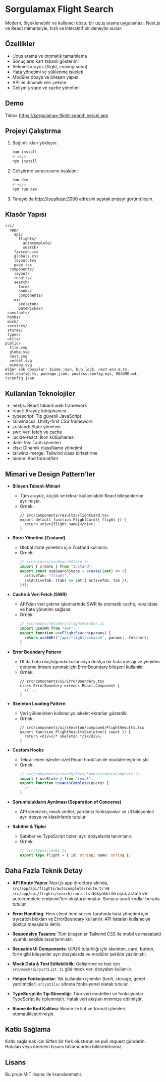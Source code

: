 # Sorgulamax Flight Search

Modern, ölçeklenebilir ve kullanıcı dostu bir uçuş arama uygulaması. Next.js ve React mimarisiyle, hızlı ve interaktif bir deneyim sunar.

## Özellikler

- Uçuş arama ve otomatik tamamlama
- Sonuçların kart tabanlı gösterimi
- Sekmeli arayüz (flight, coming soon)
- Hata yönetimi ve yüklenme iskeleti
- Modüler dosya ve bileşen yapısı
- API ile dinamik veri çekme
- Gelişmiş state ve cache yönetimi

## Demo

Tıkla= https://sorgulamax-flight-search.vercel.app

## Projeyi Çalıştırma

1. Bağımlılıkları yükleyin:
   ```bash
   bun install
   # veya
   npm install
   ```
2. Geliştirme sunucusunu başlatın:
   ```bash
   bun dev
   # veya
   npm run dev
   ```
3. Tarayıcıda [http://localhost:3000](http://localhost:3000) adresini açarak projeyi görüntüleyin.

## Klasör Yapısı

```
src/
  app/
    api/
      flights/
        autocomplete/
        search/
    favicon.ico
    globals.css
    layout.tsx
    page.tsx
  components/
    layout/
    results/
    search/
      form/
      hooks/
      components/
    ui/
      skeleton/
      DatePicker/
 constants/
 hooks/
 mock/
 services/
 stores/
 types/
 utils/
public/
  file.svg
  globe.svg
  next.svg
  vercel.svg
  window.svg
diğer kök dosyalar: biome.json, bun.lock, next-env.d.ts, next.config.ts, package.json, postcss.config.mjs, README.md, tsconfig.json
```

## Kullanılan Teknolojiler

- nextjs: React tabanlı web framework
- react: Arayüz kütüphanesi
- typescript: Tip güvenli JavaScript
- tailwindcss: Utility-first CSS framework
- zustand: State yönetimi
- swr: Veri fetch ve cache
- lucide-react: İkon kütüphanesi
- date-fns: Tarih işlemleri
- clsx: Dinamik className yönetimi
- tailwind-merge: Tailwind class birleştirme
- biome: Kod format/lint

## Mimari ve Design Pattern'ler

- **Bileşen Tabanlı Mimari**

  - Tüm arayüz, küçük ve tekrar kullanılabilir React bileşenlerine ayrılmıştır.
  - Örnek:
    ```tsx
    // src/components/results/FlightCard.tsx
    export default function FlightCard({ flight }) {
      return <div>{flight.name}</div>;
    }
    ```

- **Store Yönetimi (Zustand)**

  - Global state yönetimi için Zustand kullanılır.
  - Örnek:
    ```ts
    // src/stores/useSearchStore.ts
    import { create } from "zustand";
    export const useSearchStore = create((set) => ({
      activeTab: "flight",
      setActiveTab: (tab) => set({ activeTab: tab }),
    }));
    ```

- **Cache & Veri Fetch (SWR)**

  - API'den veri çekme işlemlerinde SWR ile otomatik cache, revalidate ve hata yönetimi sağlanır.
  - Örnek:
    ```ts
    // src/hooks/fetchers/flightFetcher.ts
    import useSWR from "swr";
    export function useFlightSearch(params) {
      return useSWR(["/api/flights/search", params], fetcher);
    }
    ```

- **Error Boundary Pattern**

  - UI'da hata oluştuğunda kullanıcıya dostça bir hata mesajı ve yeniden deneme imkanı sunmak için ErrorBoundary bileşeni kullanılır.
  - Örnek:
    ```tsx
    // src/components/ui/ErrorBoundary.tsx
    class ErrorBoundary extends React.Component {
      // ...
    }
    ```

- **Skeleton Loading Pattern**

  - Veri yüklenirken kullanıcıya iskelet ekranlar gösterilir.
  - Örnek:
    ```tsx
    // src/components/ui/skeleton/compound/FlightResults.tsx
    export function FlightResultsSkeleton({ count }) {
      return <div>{/* skeleton */}</div>;
    }
    ```

- **Custom Hooks**

  - Tekrar eden işlevler özel React hook'ları ile modülerleştirilmiştir.
  - Örnek:
    ```ts
    // src/components/search/form/hooks/useAutoComplete.ts
    import { useState } from "react";
    export function useAutoComplete(query) {
      // ...
    }
    ```

- **Sorumlulukların Ayrılması (Separation of Concerns)**

  - API servisleri, mock veriler, yardımcı fonksiyonlar ve UI bileşenleri ayrı dosya ve klasörlerde tutulur.

- **Sabitler & Tipler**
  - Sabitler ve TypeScript tipleri ayrı dosyalarda tanımlanır.
  - Örnek:
    ```ts
    // src/types/index.ts
    export type Flight = { id: string; name: string };
    ```

## Daha Fazla Teknik Detay

- **API Route Yapısı**: Next.js app directory altında, `src/app/api/flights/autocomplete/route.ts` ve `src/app/api/flights/search/route.ts` dosyaları ile uçuş arama ve autocomplete endpoint'leri oluşturulmuştur. Sunucu tarafı kodlar burada tutulur.

- **Error Handling**: Hem client hem server tarafında hata yönetimi için try/catch blokları ve ErrorBoundary kullanılır. API hataları kullanıcıya dostça mesajlarla iletilir.

- **Responsive Tasarım**: Tüm bileşenler Tailwind CSS ile mobil ve masaüstü uyumlu şekilde tasarlanmıştır.

- **Reusable UI Components**: UI/UX tutarlılığı için skeleton, card, button, form gibi bileşenler ayrı dosyalarda ve modüler şekilde yazılmıştır.

- **Mock Data & Test Edilebilirlik**: Geliştirme ve test için `src/mock/airportList.ts` gibi mock veri dosyaları kullanılır.

- **Helper Fonksiyonlar**: Sık kullanılan işlemler (tarih, storage, genel yardımcılar) `src/utils/` altında fonksiyonel olarak tutulur.

- **TypeScript ile Tip Güvenliği**: Tüm veri modelleri ve fonksiyonlar TypeScript ile tiplenmiştir. Hatalı veri akışları minimize edilmiştir.

- **Biome ile Kod Kalitesi**: Biome ile lint ve format işlemleri otomatikleştirilmiştir.

## Katkı Sağlama

Katkı sağlamak için lütfen bir fork oluşturun ve pull request gönderin. Hataları veya önerileri Issues bölümünden bildirebilirsiniz.

## Lisans

Bu proje MIT lisansı ile lisanslanmıştır.

